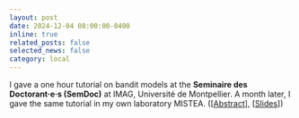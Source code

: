 ```yaml
---
layout: post
date: 2024-12-04 08:00:00-0400
inline: true
related_posts: false
selected_news: false
category: local
---
```

I gave a one hour tutorial on bandit models at the <strong>Seminaire des Doctorant·e·s (SemDoc)</strong> at IMAG, Université de Montpellier. A month later, I gave the same tutorial in my own laboratory MISTEA. ([<a href="https://imag.umontpellier.fr/sem/seance/descriptif/5505_S%C3%A9minaire%20des%20Doctorant%C2%B7e%C2%B7s/">Abstract</a>], [<a href="https://victorthuot.github.io/assets/pdf/slides_semdoc_dec2024.pdf">Slides</a>])
